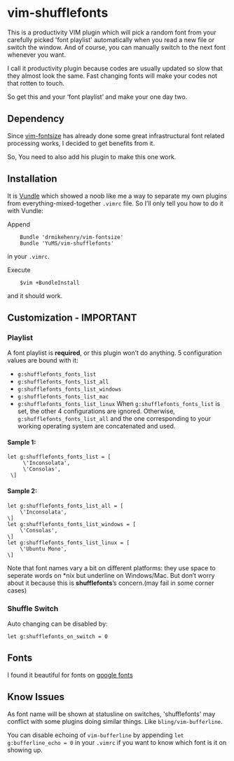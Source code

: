 # vim-shufflefonts

This is a productivity VIM plugin which will pick a random font from your carefully picked 'font playlist' automatically when you read a new file or switch the window. And of course, you can manually switch to the next font whenever you want.

I call it productivity plugin because codes are usually updated so slow that they almost look the same. Fast changing fonts will make your codes not that rotten to touch.

So get this and your ‘font playlist’ and make your one day two.

## Dependency

Since [vim-fontsize](https://github.com/drmikehenry/vim-fontsize) has already done some great infrastructural font related processing works, I decided to get benefits from it.

So, You need to also add his plugin to make this one work.

## Installation

It is [Vundle](https://github.com/gmarik/Vundle.vim) which showed a noob like me a way to separate my own plugins from everything-mixed-together `.vimrc` file. So I’ll only tell you how to do it with Vundle:

Append

```
    Bundle 'drmikehenry/vim-fontsize'
    Bundle 'YuMS/vim-shufflefonts'
```
in your `.vimrc`.

Execute
```
    $vim +BundleInstall
```
and it should work.


## Customization - **IMPORTANT**

### Playlist

A font playlist is **required**, or this plugin won’t do anything. 5 configuration values are bound with it:
 * `g:shufflefonts_fonts_list`
 * `g:shufflefonts_fonts_list_all`
 * `g:shufflefonts_fonts_list_windows`
 * `g:shufflefonts_fonts_list_mac`
 * `g:shufflefonts_fonts_list_linux`
When `g:shufflefonts_fonts_list` is set, the other 4 configurations are ignored. Otherwise, `g:shufflefonts_fonts_list_all` and the one corresponding to your working operating system are concatenated and used.
#### Sample 1:
```
let g:shufflefonts_fonts_list = [
     \'Inconsolata',
     \'Consolas',
 \]
```
#### Sample 2:
```
let g:shufflefonts_fonts_list_all = [
    \'Inconsolata',
\]
let g:shufflefonts_fonts_list_windows = [
    \'Consolas',
\]
let g:shufflefonts_fonts_list_linux = [
    \'Ubuntu Mono',
\]
```
Note that font names vary a bit on different platforms: they use space to seperate words on \*nix but underline on Windows/Mac. But don’t worry about it because this is **shufflefonts**’s concern.(may fail in some corner cases)


### Shuffle Switch
Auto changing can be disabled by:
```
let g:shufflefonts_on_switch = 0
```

## Fonts

I found it beautiful for fonts on [google fonts](http://www.google.com/fonts/)

## Know Issues

As font name will be shown at statusline on switches, 'shufflefonts' may conflict with some plugins doing similar things. Like `bling/vim-bufferline`.

You can disable echoing of `vim-bufferline` by appending `let g:bufferline_echo = 0` in your `.vimrc` if you want to know which font is it on showing up.
